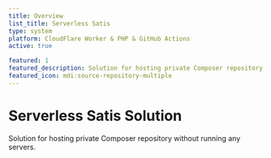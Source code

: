 ```yaml
---
title: Overview
list_title: Serverless Satis
type: system
platform: CloudFlare Worker & PHP & GitHub Actions
active: true

featured: 1
featured_description: Solution for hosting private Composer repository without running any servers
featured_icon: mdi:source-repository-multiple
---
```


# Serverless Satis Solution

Solution for hosting private Composer repository without running any servers.